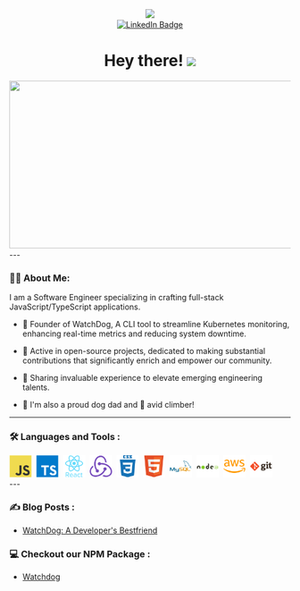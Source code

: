 <div id="header" align="center">
  <img src="https://media.giphy.com/media/v1.Y2lkPTc5MGI3NjExeW93YmZzb3djanU1c3lqMGRkOHdwMW1sb2JtMXFjYXo1dDgzanNwZSZlcD12MV9pbnRlcm5hbF9naWZfYnlfaWQmY3Q9cw/6FT3QE3AJMfwJDZBNr/giphy.gif" width="100"/>
</div>
<div id="badges" align="center">
  <a href="www.linkedin.com/in/jerryp">
    <img src="https://img.shields.io/badge/LinkedIn-blue?style=for-the-badge&logo=linkedin&logoColor=white" alt="LinkedIn Badge"/>
  </a>
  <h1>
  Hey there!
  <img src="https://media.giphy.com/media/lvjW50Ld1D4qHD0wra/giphy.gif" width="30"/>
</h1>
</div>
<div align="center">
  <img src="https://media.giphy.com/media/dWesBcTLavkZuG35MI/giphy.gif" width="600" height="300"/>
</div>
---

### 👨‍💻 About Me:
I am a Software Engineer specializing in crafting full-stack JavaScript/TypeScript applications.
- 🧠 Founder of WatchDog, A CLI tool to streamline Kubernetes monitoring, enhancing real-time metrics and reducing system downtime.

- 🌱 Active in open-source projects, dedicated to making substantial contributions that significantly enrich and empower our community.

- 💙 Sharing invaluable experience to elevate emerging engineering talents.

- 🦴 I'm also a proud dog dad and 🧗 avid climber!
---

### :hammer_and_wrench: Languages and Tools :
<div>
  <img src="https://github.com/devicons/devicon/blob/master/icons/javascript/javascript-original.svg" title="JavaScript" alt="JavaScript" width="40" height="40"/>&nbsp;
  <img src="https://github.com/devicons/devicon/blob/master/icons/typescript/typescript-original.svg" title="TypeScript" alt="TypeScript" width="40" height="40"/>&nbsp;
  <img src="https://github.com/devicons/devicon/blob/master/icons/react/react-original-wordmark.svg" title="React" alt="React" width="40" height="40"/>&nbsp;
  <img src="https://github.com/devicons/devicon/blob/master/icons/redux/redux-original.svg" title="Redux" alt="Redux " width="40" height="40"/>&nbsp;
  <img src="https://github.com/devicons/devicon/blob/master/icons/css3/css3-plain-wordmark.svg"  title="CSS3" alt="CSS" width="40" height="40"/>&nbsp;
  <img src="https://github.com/devicons/devicon/blob/master/icons/html5/html5-original.svg" title="HTML5" alt="HTML" width="40" height="40"/>&nbsp;
  <img src="https://github.com/devicons/devicon/blob/master/icons/mysql/mysql-original-wordmark.svg" title="MySQL"  alt="MySQL" width="40" height="40"/>&nbsp;
  <img src="https://github.com/devicons/devicon/blob/master/icons/nodejs/nodejs-original-wordmark.svg" title="NodeJS" alt="NodeJS" width="40" height="40"/>&nbsp;
  <img src="https://github.com/devicons/devicon/blob/master/icons/amazonwebservices/amazonwebservices-plain-wordmark.svg" title="AWS" alt="AWS" width="40" height="40"/>&nbsp;
  <img src="https://github.com/devicons/devicon/blob/master/icons/git/git-original-wordmark.svg" title="Git" **alt="Git" width="40" height="40"/>
</div>
---

### :writing_hand: Blog Posts :

- [WatchDog: A Developer's Bestfriend]([https://your-blog-link.com](https://medium.com/@watchdogcli/introducing-watchdog-a-developers-best-friend-5e32cb3b194d))

### 💻 Checkout our NPM Package :

- [Watchdog]([https://your-portfolio-link.com](https://www.npmjs.com/package/watchdogcli)https://www.npmjs.com/package/watchdogcli)





